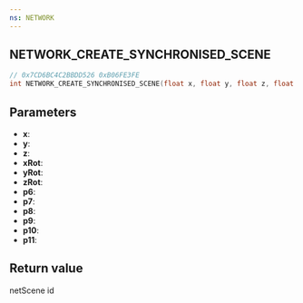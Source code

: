 ```yaml
---
ns: NETWORK
---
```

## NETWORK_CREATE_SYNCHRONISED_SCENE

```c
// 0x7CD6BC4C2BBDD526 0xB06FE3FE
int NETWORK_CREATE_SYNCHRONISED_SCENE(float x, float y, float z, float xRot, float yRot, float zRot, int p6, BOOL p7, BOOL p8, float p9, float p10, float p11);
```

## Parameters
* **x**: 
* **y**: 
* **z**: 
* **xRot**: 
* **yRot**: 
* **zRot**: 
* **p6**: 
* **p7**: 
* **p8**: 
* **p9**: 
* **p10**: 
* **p11**: 

## Return value
netScene id
